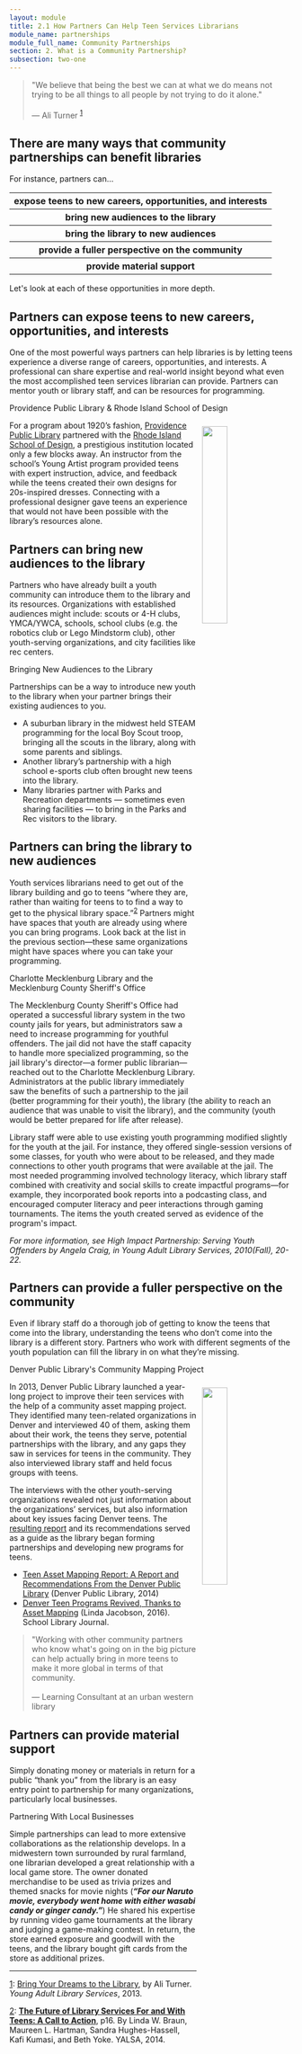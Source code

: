 ```yaml
---
layout: module
title: 2.1 How Partners Can Help Teen Services Librarians
module_name: partnerships
module_full_name: Community Partnerships
section: 2. What is a Community Partnership?
subsection: two-one
---
```


>"We believe that being the best we can at what we do means not trying to be all things to all people by not trying to do it alone."<br/><br/>— Ali Turner <sup><a href="#fn1" name="1">1</a></sup>  

## There are many ways that community partnerships can benefit libraries

For instance, partners can...

<table class="colorful-th" cellspacing="10px">
<tr><th>expose teens to new careers, opportunities, and interests</th></tr>
<tr><th>bring new audiences to the library</th></tr>
<tr><th>bring the library to new audiences</th></tr>
<tr><th>provide a fuller perspective on the community</th></tr>
<tr><th>provide material support</th></tr>
</table>

Let's look at each of these opportunities in more depth. 

## Partners can expose teens to new careers, opportunities, and interests

One of the most powerful ways partners can help libraries is by letting teens experience a diverse range of careers, opportunities, and interests. A professional can share expertise and real-world insight beyond what even the most accomplished teen services librarian can provide. Partners can mentor youth or library staff, and can be resources for programming.

<div class="case_study_box">
  <p>Providence Public Library & Rhode Island School of Design</p>
      <img src="{{site.url}}{{site.baseurl}}/assets/img/shared/RISD_1.jpg" style="width:30%;float:right;margin:10px;"/>
      <p>For a program about 1920’s fashion, <a href="http://www.provlib.org">Providence Public Library</a> partnered with the <a href="http://www.risd.edu">Rhode Island School of Design</a>, a prestigious institution located only a few blocks away. An instructor from the school’s Young Artist program provided teens with expert instruction, advice, and feedback while the teens created their own designs for 20s-inspired dresses. Connecting with a professional designer gave teens an experience that would not have been possible with the library’s resources alone.</p>
</div>

## Partners can bring new audiences to the library

Partners who have already built a youth community can introduce them to the library and its resources. Organizations with established audiences might include: scouts or 4-H clubs, YMCA/YWCA, schools, school clubs (e.g. the robotics club or Lego Mindstorm club), other youth-serving organizations, and city facilities like rec centers.

<div class="case_study_box">
  <p>Bringing New Audiences to the Library</p>
      <p>
        Partnerships can be a way to introduce new youth to the library when your partner brings their existing audiences to you.</p> <ul><li>A suburban library in the midwest held STEAM programming for the local Boy Scout troop, bringing all the scouts in the library, along with some parents and siblings. </li>
<li>Another library’s partnership with a high school e-sports club often brought new teens into the library.</li>
<li>Many libraries partner with Parks and Recreation departments — sometimes even sharing facilities — to bring in the Parks and Rec visitors to the library.</li></ul>
    </div>

## Partners can bring the library to new audiences

Youth services librarians need to get out of the library building and go to teens “where they are, rather than waiting for teens to to find a way to get to the physical library space.”<sup><a href="#fn2" name="2">2</a></sup> Partners might have spaces that youth are already using where you can bring programs. Look back at the list in the previous section—these same organizations might have spaces where you can take your programming.

<div class="case_study_box">
  <p>Charlotte Mecklenburg Library and the Mecklenburg County Sheriff's Office</p>
 
<p>The Mecklenburg County Sheriff's Office had operated a successful library system in the two county jails for years, but administrators saw a need to increase programming for youthful offenders. The jail did not have the staff capacity to handle more specialized programming, so the jail library's director—a former public librarian—reached out to the Charlotte Mecklenburg Library. Administrators at the public library immediately saw the benefits of such a partnership to the jail (better programming for their youth), the library (the ability to reach an audience that was unable to visit the library), and the community (youth would be better prepared for life after release).</p>

<p>Library staff were able to use existing youth programming modified slightly for the youth at the jail. For instance, they offered single-session versions of some classes, for youth who were about to be released, and they made connections to other youth programs that were available at the jail. 
The most needed programming involved technology literacy, which library staff combined with creativity and social skills to create impactful programs—for example, they incorporated book reports into a podcasting class, and encouraged computer literacy and peer interactions through gaming tournaments. The items the youth created served as evidence of the program's impact.</p>
<p><i>For more information, see <i>High Impact Partnership: Serving Youth Offenders</i> by Angela Craig, in Young Adult Library Services, 2010(Fall), 20-22.</i></p> 
    </div>


## Partners can provide a fuller perspective on the community

Even if library staff do a thorough job of getting to know the teens that come into the library, understanding the teens who don’t come into the library is a different story. Partners who work with different segments of the youth population can fill the library in on what they’re missing.

<div class="case_study_box">
  <p>Denver Public Library's Community Mapping Project</p>
  <img src="{{site.url}}{{site.baseurl}}/assets/img/shared/DPL_Map.png" style="width:30%;float:right;margin:10px;"/>
<p>In 2013, Denver Public Library launched a year-long project to improve their teen services with the help of a community asset mapping project. They identified many teen-related organizations in Denver and interviewed 40 of them, asking them about their work, the teens they serve, potential partnerships with the library, and any gaps they saw in services for teens in the community. They also interviewed library staff and held focus groups with teens. </p>

<p>The interviews with the other youth-serving organizations revealed not just information about the organizations’ services, but also information about key issues facing Denver teens. The <a href="http://www.ala.org/pla/sites/ala.org.pla/files/content/about/fellows/TAMFinalReport.pdf">resulting report</a> and its recommendations served as a guide as the library began forming partnerships and developing new programs for teens.</p>

<ul>
  <li><a href="http://www.ala.org/pla/sites/ala.org.pla/files/content/about/fellows/TAMFinalReport.pdf">Teen Asset Mapping Report: A Report and Recommendations From the Denver Public Library</a> (Denver Public Library, 2014)</li>
  <li><a href="http://www.slj.com/2016/03/teens-ya/denver-teen-programs-revived-thanks-to-asset-mapping/">Denver Teen Programs Revived, Thanks to Asset Mapping</a> (Linda Jacobson, 2016). School Library Journal.</li>
</ul>
    </div>

 <!-- INTK_002 quote -->
> "Working with other community partners who know what's going on in the big picture can help actually bring in more teens to make it more global in terms of that community.<br/><br/>— Learning Consultant at an urban western library

## Partners can provide material support

Simply donating money or materials in return for a public “thank you” from the library is an easy entry point to partnership for many organizations, particularly local businesses.

<div class="case_study_box">
  <p>Partnering With Local Businesses</p>
  <p>Simple partnerships can lead to more extensive collaborations as the relationship develops. In a midwestern town surrounded by rural farmland, one librarian developed a great relationship with a local game store. The owner donated merchandise to be used as trivia prizes and themed snacks for movie nights (<b><i>“For our Naruto movie, everybody went home with either wasabi candy or ginger candy.”</i></b>) He shared his expertise by running video game tournaments at the library and judging a game-making contest. In return, the store earned exposure and goodwill with the teens, and the library bought gift cards from the store as additional prizes.</p>
</div>

<hr/>

<a name="fn1" href="#1">1</a>: [Bring Your Dreams to the Library](http://leonline.com/yals/12n1_fall2013.pdf), by Ali Turner. _Young Adult Library Services_, 2013. 

<a href="#2" name="fn2">2</a>: [**The Future of Library Services For and With Teens: A Call to Action**](http://www.ala.org/yaforum/future-library-services-and-teens-project-report), p16. By Linda W. Braun, Maureen L. Hartman, Sandra Hughes-Hassell, Kafi Kumasi, and Beth Yoke. YALSA, 2014. 